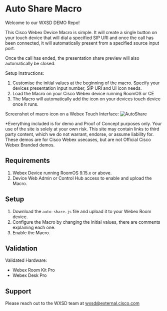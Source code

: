 # Auto Share Macro

Welcome to our WXSD DEMO Repo!

This Cisco Webex Device Macro is simple. It will create a single button on your touch device that will dial a specified SIP URI and once the call has been connected, it will automatically present from a specified source input port.

Once the call has ended, the presentation share preview will also automatically be closed.

Setup Instructions:

1. Customise the initial values at the beginning of the macro. Specify your devices presentation input number, SIP URI and UI icon needs.
2. Load the Macro on your Cisco Webex device running RoomOS or CE
3. The Macro will automatically add the icon on your devices touch device once it runs.

Screenshot of macro icon on a Webex Touch Interface:
![AutoShare](https://user-images.githubusercontent.com/21026209/136816656-96957943-e0a2-488d-8537-600e36550778.png)

*Everything included is for demo and Proof of Concept purposes only. Your use of the site is solely at your own risk. This site may contain links to third party content, which we do not warrant, endorse, or assume liability for. These demos are for Cisco Webex usecases, but are not Official Cisco Webex Branded demos.


## Requirements

1. Webex Device running RoomOS 9.15.x or above.
2. Device Web Admin or Control Hub access to enable and upload the Macro.

## Setup

1. Download the ``auto-share.js`` file and upload it to your Webex Room device.
2. Configure the Macro by changing the initial values, there are comments explaining each one.
3. Enable the Macro.

## Validation

Validated Hardware:

* Webex Room Kit Pro
* Webex Desk Pro

## Support

Please reach out to the WXSD team at [wxsd@external.cisco.com](mailto:wxsd@external.cisco.com?subject=auto-share-macro)
